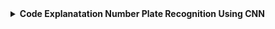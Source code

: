 
<details>
  <summary><b>Code Explanatation Number Plate Recognition Using CNN</b></summary>
  <code>pyresparser</code> is a simple resume parser used for extracting information from resumes. pyresparser work with <code>spacy</code>. But now it don't work properly in <code>spacy latest version.</code> It's work better in <code>spacy==2.3.8</code> When we run pyresparser in <code>spacy</code>latest version show <code>config.cfg</code> problem. To solve this problem <code>create virtual environment.</code> 

  
  ## Import Libraries: </br>
  ```python
import os
import cv2
import numpy as np
import tensorflow as tf
from tensorflow.keras.layers import Flatten, Dense
from tensorflow.keras.models import Model
from tensorflow.keras.applications.vgg16 import VGG16
from tensorflow.keras.applications.vgg19 import VGG19
from tensorflow.keras.applications.mobilenet_v2 import MobileNetV2
from tensorflow.keras.optimizers import Adam
import xml.etree.ElementTree as ET
```
### Library Explanatation: </br>
 - <code>import os:</code> This library provides a way to interact with the operating system and access file paths and directories.
 - <code>import cv2:</code> This is the OpenCV library used for image processing and computer vision tasks.
 - <code>import numpy as np:</code> This imports the NumPy library for scientific computing and arrays.
 - <code>import tensorflow as tf:</code> This imports the TensorFlow library for machine learning and deep learning tasks.
 - <code>from tensorflow.keras.layers import Flatten, Dense:</code> This imports the Flatten and Dense layers from Keras, which are used to build neural networks.
 - <code>from tensorflow.keras.models import Model:</code> This imports the Model class from Keras, which is used to create a deep learning model.
 - <code>from tensorflow.keras.applications.vgg16 import VGG16:</code> This imports the pre-trained VGG16 model from Keras, which is a convolutional neural network commonly used for image classification tasks.
 - <code>from tensorflow.keras.applications.vgg19 import VGG19:</code> This imports the pre-trained VGG19 model from Keras, which is similar to VGG16 but has more layers.
 - <code>from tensorflow.keras.applications.mobilenet_v2 import MobileNetV2:</code> This imports the pre-trained MobileNetV2 model from Keras, which is a lightweight convolutional neural network commonly used for mobile and embedded devices.
 - <code>from tensorflow.keras.optimizers import Adam:</code> This imports the Adam optimizer from Keras, which is an algorithm used to optimize the weights of a neural network during training.
 - <code>import xml.etree.ElementTree as ET:</code> This imports the ElementTree library for parsing XML files.
 
 
  ## Define Input Shape & Batch Size: </br>
```python
input_shape = (224, 224, 3)
batch_size = 32
```
### Code Explanatation: </br>
 - <strong>input_shape: </strong> This is a tuple that specifies the dimensions of the input images.In this case, the input images will have a width and height of 224 pixels and three color channels (red, green, and blue).
 -  <strong>batch_size: </strong> It is specifies the number of samples that will be fed into the model at once during training. In this case, the model will process 32 images at a time. 


  ## Define Base Model: </br>
```python
base_model = VGG16(input_shape=input_shape, include_top=False, weights='imagenet')
```
### Code Explanatation: </br>
This line of code creates a VGG16 model instance called base_model.
 - <strong> input_shape=input_shape: </strong> This parameter specifies the shape of the input data to the model.
 - <strong> weights='imagenet: </strong> TThis parameter specifies the pre-trained weights to use for the model.

  ## Custom Layer to the Pre-trained Model: </br>
```python
x = base_model.output
x = Flatten()(x)
x = Dense(4, activation='linear')(x)
model = Model(inputs=base_model.input, outputs=x)
```
### Code Explanatation: </br>
This code adds custom layers to the pre-trained model.
 - <strong> x = base_model.output: </strong> This line sets x to the output of the pre-trained VGG16 model, which is the last layer before the fully connected layers.
 - <strong> x = Flatten()(x): </strong> This line adds a Flatten layer to the model.
 - <strong> x = Dense(4, activation='linear')(x): </strong> This line adds a Dense layer to the model with 4 units and a linear activation function.
 - <strong> model = Model(inputs=base_model.input, outputs=x): </strong> This line creates a new model. This creates a new model that combines the pre-trained VGG16 model with our custom fully connected layers to perform object detection.
 


  ## Training configuration for the model: </br>
```python
optimizer = tf.keras.optimizers.Adam(learning_rate=0.0001)
model.compile(loss='mse', optimizer=optimizer, metrics=['accuracy'])
```
### Code Explanatation: </br>
This code sets up the optimizer, loss function, and evaluation metric for the model, preparing it for training.
 - <strong> optimizer = tf.keras.optimizers.Adam(learning_rate=0.0001): </strong> This line creates an instance of the Adam optimizer with a learning rate of 0.0001. The optimizer is used during training to adjust the weights of the model in order to minimize the loss function.
 - <strong> model.compile(loss='mse', optimizer=optimizer, metrics=['accuracy']): </strong> This line <code>loss='mse'</code> specifies that we will use mean squared error as the loss function during training, which measures the difference between the predicted output and the true output. <code>optimizer=optimizer</code> specifies that we will use the Adam optimizer instance created in the previous line. <code>metrics=['accuracy']</code> specifies that we will track the accuracy metric during training.
 


## Save the best model: </br>
```python
save_vgg16_model = tf.keras.callbacks.ModelCheckpoint(
    "/content/drive/MyDrive/Colab Notebooks/Number-Plate-Recognition-Model/vgg16model.h5", 
    monitor='accuracy', 
    save_best_only=True, 
    verbose=1
)
```
### Code Explanatation: </br>
This code snippet creates a callback function using the tf.keras.callbacks.ModelCheckpoint class that saves the best-performing model during the training process.

 - <code>"/content/drive/MyDrive/Colab Notebooks/Number-Plate-Recognition-Model/vgg16model.h5":</code> This parameter specifies the path where the model weights will be saved.
 - <strong> monitor='accuracy: </strong> This tells the function to monitor the model's accuracy during training.
 - <strong> save_best_only=True: </strong> This parameter ensures that only the best model (based on the monitored metric) will be saved. If set to False, the function will save the model after every epoch.
 - <strong> verbose=1: </strong> This parameter sets the verbosity level of the output messages during training. A value of 1 means that progress updates will be printed to the console.

## Directory Path: </br>
```python
training_directory = '/content/drive/MyDrive/Colab Notebooks/Number-Palte-Dataset/train'
validation_directory = '/content/drive/MyDrive/Colab Notebooks/Number-Palte-Dataset/valid'
```
### Code Explanatation: </br>
These are the directory paths for the training and validation datasets used in this project.


 
 
</details>
